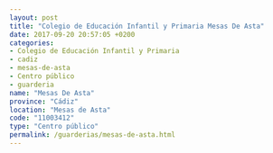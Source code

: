 ```yaml
---
layout: post
title: "Colegio de Educación Infantil y Primaria Mesas De Asta"
date: 2017-09-20 20:57:05 +0200
categories:
- Colegio de Educación Infantil y Primaria
- cadiz
- mesas-de-asta
- Centro público
- guarderia
name: "Mesas De Asta"
province: "Cádiz"
location: "Mesas de Asta"
code: "11003412"
type: "Centro público"
permalink: /guarderias/mesas-de-asta.html
---
```

